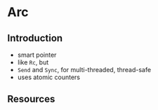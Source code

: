 # Arc



## Introduction

- smart pointer
- like `Rc`, but
- `Send` and `Sync`, for multi-threaded, thread-safe
- uses atomic counters



## Resources
